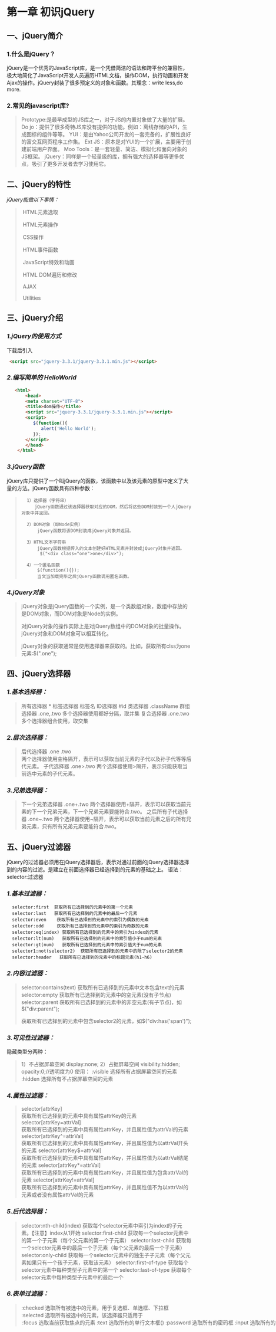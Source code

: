 # 第一章 初识jQuery

## 一、jQuery简介

### 1.什么是jQuery？

jQuery是一个优秀的JavaScript库，是一个凭借简洁的语法和跨平台的兼容性，极大地简化了JavaScript开发人员遍历HTML文档，操作DOM，执行动画和开发Ajax的操作。jQuery封装了很多预定义的对象和函数。其理念：write less,do more.

### 2.常见的javascript库?

>  Prototype:是最早成型的JS库之一，对于JS的内置对象做了大量的扩展。
>       Do jo：提供了很多奇特JS库没有提供的功能。例如：离线存储的API，生成图标的组件等等。
>       YUI：是由Yahoo公司开发的一套完备的，扩展性良好的富交互网页程序工作集。
>       Ext JS：原本是对YUI的一个扩展，主要用于创建前端用户界面。
>       Moo Tools：是一套轻量、简洁、模拟化和面向对象的JS框架。
>       jQuery：同样是一个轻量级的库，拥有强大的选择器等更多优点，吸引了更多开发者去学习使用它。

## **二、jQuery的特性**

*jQuery能做以下事情：*

> ​    HTML元素选取
>
> ​    HTML元素操作
>
> ​    CSS操作 
>
> ​    HTML事件函数   
>
> ​    JavaScript特效和动画
>
> ​    HTML DOM遍历和修改  
>
> ​    AJAX  
>
> ​    Utilities

## **三、jQuery介绍**

### ***1.jQuery的使用方式***

下载后引入

```html
 <script src="jquery-3.3.1/jquery-3.3.1.min.js"></script>

```

### ***2.编写简单的 HelloWorld***

```html
   <html>
       <head>
       <meta charset="UTF-8">
       <title>dom操作</title>
       <script src="jquery-3.3.1/jquery-3.3.1.min.js"></script>
       <script>
          $(function(){
             alert('Hello World');
          });
       </script>
       </head>
    </html>

```

### ***3.jQuery函数***

jQuery库只提供了一个叫jQuery的函数，该函数中以及该元素的原型中定义了大量的方法。jQuery函数具有四种参数：

>       1）选择器（字符串）
>          jQuery函数通过该选择器获取对应的DOM，然后将这些DOM封装到一个人jQuery对象中并返回。
>          
>       2）DOM对象（即Node实例）
>           jQuery函数将该DOM封装成jQuery对象并返回。
>           
>       3）HTML文本字符串
>           jQuery函数根据传入的文本创建好HTML元素并封装成jQuery对象并返回。
>            $("<div class="one">one</div>");
>     
>       4）一个匿名函数    
>           $(function(){});
>           当文当加载完毕之后jQuery函数调用匿名函数。

### ***4.jQuery对象***

>   jQuery对象是jQuery函数的一个实例，是一个类数组对象，数组中存放的是DOM对象，而DOM对象是Node的实例。
>
>   对jQuery对象的操作实际上是对jQuery数组中的DOM对象的批量操作。jQuery对象和DOM对象可以相互转化。
>
>   jQuery对象的获取通常是使用选择器来获取的。比如，获取所有clss为one元素:$(".one");

## **四、jQuery选择器**

### ***1.基本选择器：***

>    所有选择器  *
>    标签选择器  标签名
>    ID选择器    #id
>    类选择器    .className
>    群组选择器  .one,.two   多个选择器使用都好分隔，取并集
>    复合选择器  .one.two   多个选择器组合使用，取交集

### ***2.层次选择器：***

>    后代选择器   .one .two   
>       两个选择器使用空格隔开，表示可以获取当前元素的子代以及孙子代等等后代元素。
>    子代选择器   .one>.two
>       两个选择器使用>隔开，表示只能获取当前选中元素的子代元素。

### ***3.兄弟选择器：***

>    下一个兄弟选择器   .one+.two
>       两个选择器使用+隔开，表示可以获取当前元素的下一个兄弟元素，下一个兄弟元素要能符合.two。
>    之后所有子代选择器  .one~.two
>       两个选择器使用~隔开，表示可以获取当前元素之后的所有兄弟元素，只有所有兄弟元素要能符合.two。

## **五、jQuery过滤器**

jQuery的过滤器必须用在jQuery选择器后，表示对通过前面的jQuery选择器选择到的内容的过滤。是建立在前面选择器已经选择到的元素的基础之上。 语法：selector:过滤器

### ***1.基本过滤器：***

```properties
  selector:first  获取所有已选择到的元素中的第一个元素
  selector:last   获取所有已选择到的元素中的最后一个元素
  selector:even    获取所有已选择到的元素中的索引为偶数的元素
  selector:odd     获取所有已选择到的元素中的索引为奇数的元素
  selector:eq(index) 获取所有已选择到的元素中的索引为index的元素
  selector:lt(num)   获取所有已选择到的元素中的索引值小于num的元素
  selector:gt(num)   获取所有已选择到的元素中的索引值大于num的元素
  selector1:not(selector2)  获取所有已选择到的元素中的除了selector2的元素
  selector:header   获取所有已选择到的元素中的标题元素(h1~h6)    

```

### ***2.内容过滤器：***

>   selector:contains(text) 
>             获取所有已选择到的元素中文本包含text的元素
>   selector:empty 
>             获取所有已选择到的元素中的空元素(没有子节点)
>   selector:parent 
>             获取所有已选择到的元素中的非空元素(有子节点)，如$("div:parent");
>
> ​			获取所有已选择到的元素中包含selector2的元素，如$("div:has('span')");

### ***3.可见性过滤器：***

隐藏类型分两种：

>   1）不占据屏幕空间
>         display:none;
>         <input type="hidden">	
>   2）占据屏幕空间
>         visibility:hidden;
>         opacity:0;//透明度为0
>    使用：
>       :visible   选择所有占据屏幕空间的元素
>       :hidden    选择所有不占据屏幕空间的元素   

### ***4.属性过滤器：***

>    selector[attrKey]  
>            获取所有已选择到的元素中具有属性attrKey的元素
>    selector[attrKey=attrVal]    
>            获取所有已选择到的元素中具有属性attrKey，并且属性值为attrVal的元素
>    selector[attrKey^=attrVal]  
>            获取所有已选择到的元素中具有属性attrKey，并且属性值为以attrVal开头的元素
>    selector[attrKey$=attrVal]  
>            获取所有已选择到的元素中具有属性attrKey，并且属性值为以attrVal结尾的元素
>    selector[attrKey*=attrVal]  
>            获取所有已选择到的元素中具有属性attrKey，并且属性值为包含attrVal的元素
>    selector[attrKey!=attrVal]  
>            获取所有已选择到的元素中具有属性attrKey，并且属性值不为以attrVal的元素或者没有属性attrVal的元素

### ***5.后代选择器：***

>    selector:nth-child(index)
>        获取每个selector元素中索引为index的子元素。【注意】index从1开始
>    selector:first-child
>        获取每一个selector元素中的第一个子元素（每个父元素的第一个子元素）
>    selector:last-child
>        获取每一个selector元素中的最后一个子元素（每个父元素的最后一个子元素）
>    selector:only-child
>        获取每一个selector元素中的独生子子元素（每个父元素如果只有一个孩子元素，获取该元素）
>    selector:first-of-type
>        获取每个selector元素中每种类型子元素中的第一个
>    selector:last-of-type
>        获取每个selector元素中每种类型子元素中的最后一个

### ***6.表单过滤器：***

>    :checked    选取所有被选中的元素，用于复选框、单选框、下拉框
>    :selected   选取所有被选中的元素，该选择器只适用于<option>
>    :focus   选取当前获取焦点的元素
>    :text    选取所有的单行文本框(<input type="text">)
>    :password  选取所有的密码框
>    :input     选取所有的<input>,<textarea>,<select>,<button>元素。
>        *注意，$(":input")是选中可以让用户输入的标签元素；而$("input")是选择名字为input的标签元素。*
>    :enable   选取所有可用元素，该选择器仅可用于支持disable属性的html元素。(<button>,<input>,<optgruop>,<option>,<select>,<textarea>)
>    :disable   选取所有不可用元素，该选择器也仅可用于支持disable属性的html元素。
>    :radio      选取所有的单选框
>    :checkbox   选取所有的多选框
>    :submit     选取所有的提交按钮
>    :image      选取所有的input类型为image的表单元素
>    :reset   选取所有的input类型为reset的表单元素
>    :button  选取所有的input类型为button的表单元素
>    :file    选取所有的input类型为file的表单元素

## **六、jQuery中的Dom操作**

### **1.查找节点**

通过jQuery选择器来完成

### **2.创建节点**

>   创建元素节点：var newTd = $("<td></td>")
>   创建文本节点：var newTd = $("<td>文本内容</td>")

### **3.插入节点**

>   1) $A.append(B)
>        将B追加到A的末尾处，作为它的最后一个子元素
>   2) $A.appendTo(B)
>        将A追加到B的末尾，作为它的最后一个子元素
>   3) prepend() 
>        $A.prependTo(B)
>             将A追加到B的前面，作为它的第一个子元素
>        $A.after(B)
>             在A之后追加B，作为它的兄弟元素
>        $A.insertAfter(B)
>             在B之后追加A，作为它的兄弟元素
>        $A.before(B)
>             在A之前追加B，作为它的兄弟元素
>        $A.insertBefore(B)
>              在B之前追加A，作为它的兄弟元素

### **4.删除节点**

>    remove([selector])
>        从DOM中删除所有匹配的元素，返回值是一个指向已经被删除的节点的引用，可以在以后再使用这些元素。
>        该方法会移除元素，同时也会移除元素内部的一切，包括绑定的事件及与该元素相关的jQuery数据。
>    detach([selector])
>        与remove()类似，但是detach()保存所有jQuery数据和被移走的元素的相关联事件。
>    empty()
>        无参数。从DOM中清空集合中匹配元素的所有的子节点。

### **5.复制节点**

>  $("#id").clone(false);
>   该方法返回的是一个节点的引用，参数默认为false，为浅复制；
>   参数是true,为深复制，含义是：复制元素的同时复制元素中所绑定的事件。

### **6.替换节点**

>    replaceWith(newContent);
>         用新内容替换集合中所有匹配的元素，并且返回被删除的元素的集合。
>         该方法会删除与节点相关联的所有数据和事件处理程序。
>    replaceAll(target);
>         用集合的匹配元素替换每个目标元素。颠倒了replaceWith()操作效果。

### **7.包裹节点**

>    wrap([wrappingElement])
>         在每个匹配的元素外层包上一个html元素
>    warpAll([wrappingElement])
>         将所有匹配的元素用一个元素来包裹，在所有匹配元素外面包裹一层HTML结构
>    warpInner([wrappingElement])
>         每个匹配元素里面内容(子元素)都会被这种结构包裹

### **8.节点遍历**

>    children([selector]) 
>         用于取得匹配元素的子元素集合(只考虑子元素而不考虑任何后代元素)
>       $('.content.inner')=>$('.content').children('.inner');  
>    find(selector)
>         在当前对象元素中的子元素查找，和参数所匹配的所有的后代元素
>    next([selector])
>         取得匹配的元素集合中每一个元素紧邻的后面兄弟元素
>    nextAll([selector])
>         查找当前元素之后所有的同辈元素
>    prev([selector])
>          取得匹配元素前面紧邻的兄弟元素
>    prevAll([selector])
>          取得当前元素之前所有的同辈元素
>    silibinng([selector])
>          取得匹配元素的前后所有的兄弟元素
>    closest(selector)
>          取得和参数匹配的最近的元素，如果匹配不上继续向上查找父元素
>    filter(selector)
>          把当前所选择的所有元素再进行筛选过滤
>    parent([selector])
>          取得匹配元素的集合中，每个元素的父元素
>    parents([selector])
>          获得集合中每个匹配元素的祖先元素

# 第二章 jQuery的事件和API

## **一、事件**

>    on()
>       在选定的元素上绑定一个或多个事件处理函数。
>    off()
>       移除一个事件处理函数。
>    trigger()
>       根据绑定到匹配元素的给定的事件类型执行所有的处理程序和行为。

## **二、鼠标事件**

>    click()  单击
>    dblclick()  双击
>    hover()   悬停
>    mousedown()  按下
>    mouseup()  抬起
>    mouseenter()  移入  不支持子元素
>    mouseleave()  离开  不支持子元素 
>    mouseout()   离开  支持子元素 
>    mouseover()  进入  支持子元素 
>    mousemove()  移动

## **三、键盘事件**

>    keypress()   按键按下
>    keyup()   按键抬起
>    keydown()   按键按下

## **四、表单事件**

>    focus()  聚焦事件
>    blur()    失去焦点事件
>    change()  当元素的值发生改变时激发的事件
>    select()  当textarea或文本类型的input元素中的文本被选择时触发的事件
>    submit()  表单提交事件，绑定在form上

## **五、jQuery中常用的API**

### *1.jQuery中的html(),text(),val()方法*

>    html()
>            无参：获取html的值
>            有参数html：设置html的值
>
>    text()
>            无参：获取文本值
>            有参数text：设置文本值
>    val()
>            无参：获取value的值
>            有参数value：设置value的值

### *2.jQuery中的工具方法*

>    1) get();  //以数组的形式返回DOM节点。
>         console.log($('div').get());
>         
>    2) toArray();  //返回一个包含jQuery对象结合中的所有DOM元素数组。
>         console.log($('div').toArray());
>
>    3) eq(index);  //返回index位置上的jQuery对象。
>         console.log($('div').eq(1).get(0));
>
>    4) filter(function(index,item){});   //过滤器函数，返回jQuery对象。
>         var $result = $('div').filter(function(index,item){
>         return index == 2;
>       });
>       
>    5) map(function(index,item){});   //用于获取或设置元素集合中的值。
>         var $result = $('div').map(function(index,item){
>         return $(item).html()
>       });
>     
>    6) each(function(index,item){});  //遍历一个jQuery对象。
>           $('div').each(function(index,item){
>         console.log(index,'--',item);
>       });
>
>    7) slice(0,3);  //截取
>         var $result = $('div').slice(0,3);
>       console.log($result.get());
>       }); 
>
>   8) not() 
>   9) first()
>   10) last()
>   11) is()
>   12) has()

### *3.jQuery中属性设置函数*

>    //获取属性值
>        attr(key)
>        prop(key)
>     //删除属性   
>        removeAttr(attributeName)
>        removeProp(propertyName)
>     //批量设置属性   
>        css(key)
>     //添加类   
>        addClass(className)
>     //判断有没有指定的类，有，返回true，否则返回false   
>        hasClass(className)
>     //删除类   
>        removeClass(className)

# 第三章 jQuery中的动画

## **一、jQuery样式相关方法**

宽度 = width + 2padding + 2border + 2margin

>    //获取视口区的宽高：
>    1、$(window).height()
>    2、$(window).width()
>
>    //获取内容区的宽高：
>       $('div').width(); 
>       $('div').height();
>
>    //获取内容+padding区的宽高：
>    3、$('div').innerHeight()
>    4、$('div').innerWidth()
>
>    //获取内容+padding+border区的宽高：
>    5、$('div').outerHeight()
>    6、$('div').outerWidth()
>
>    //获取内容+padding+border+margin区的宽高： 
>     $('div').outerWidth(true); 
>     $('div').outerHeight(true);
>
>    //获取相对于文档的偏移
>    7、.offset()
>
>    //获取相对于定位父元素的偏移
>    8、.position()
>
>    //横向滚动条左侧的偏移
>    9、.scrollLeft()
>
>    //横向滚动条上侧的偏移
>    10、.scrollTop()
>
>    //获取离它最近的父定位元素  
>    11、.offsetParent()

## **二、效果**

>     1.基本效果
>       1）隐藏 hide()
>       2）显示 show()
>       3）隐藏与显示 toggle()
>     
>     2.淡入淡出效果
>       1）淡入  fadeIn()
>       2）淡出  fadeOut()
>       3）淡入到 fadeTo()
>       4）淡入与淡出 fadeToggle()
>     
>     3.滑动效果
>       1）滑下 slideDown()
>       2）滑上 slideUp()
>       3）滑上与滑下 slideToggle()
>     
>     4.自定义效果
>       animate()      

